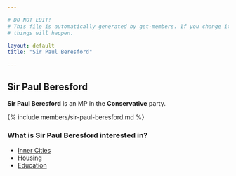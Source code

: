 ```yaml
---

# DO NOT EDIT!
# This file is automatically generated by get-members. If you change it, bad
# things will happen.

layout: default
title: "Sir Paul Beresford"

---
```


## Sir Paul Beresford

**Sir Paul Beresford** is an MP in the **Conservative** party.

{% include members/sir-paul-beresford.md %}

### What is Sir Paul Beresford interested in?


* [Inner Cities](/interests/inner-cities.html)
* [Housing](/interests/housing.html)
* [Education](/interests/education.html)
